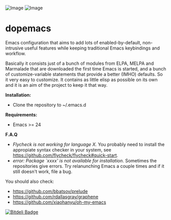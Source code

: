 ![Image](../../blob/master/dopemacs.png?raw=true)
![Image](../../blob/master/dopemacs2.png?raw=true)

dopemacs
========

Emacs configuration that aims to add lots of enabled-by-default,
non-intrusive useful features while keeping traditional Emacs
keybindings and workflow.

Basically it consists just of a bunch of modules from ELPA, MELPA and
Marmalade that are downloaded the first time Emacs is started, and a
bunch of customize-variable statements that provide a better (IMHO)
defaults. So it very easy to customize. It contains as little elisp as
possible on its own and it is an aim of the project to keep it that
way.

**Installation:**

- Clone the repository to ~/.emacs.d

**Requirements:**

- Emacs >= 24

**F.A.Q**
- *Flycheck is not working for language X.* You probably need to install the appropiate syntax checker in your system, see https://github.com/flycheck/flycheck#quick-start.
- *error: Package `xxxx' is not available for installation*. Sometimes the repositories give errors. Try relanunching Emacs a couple times and if it still doesn't work, file a bug.

You should also check:
- https://github.com/bbatsov/prelude
- https://github.com/rdallasgray/graphene
- https://github.com/xiaohanyu/oh-my-emacs


[![Bitdeli Badge](https://d2weczhvl823v0.cloudfront.net/kovan/dopemacs/trend.png)](https://bitdeli.com/free "Bitdeli Badge")

